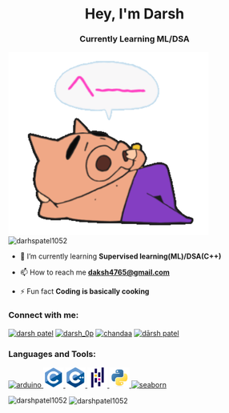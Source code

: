 <h1 align="center">Hey, I'm Darsh</h1>
<h3 align="center">Currently Learning ML/DSA</h3>
<img align="right alt="buri-buri-zaemon" width="400" src="https://raw.githubusercontent.com/darshpatel1052/darshpatel1052/main/buri-buri-zaemon.gif"
<p align="left"> <img src="https://komarev.com/ghpvc/?username=darhspatel1052&label=Profile%20views&color=0e75b6&style=flat" alt="darhspatel1052" /> </p>



- 🌱 I’m currently learning **Supervised learning(ML)/DSA(C++)**

- 📫 How to reach me **daksh4765@gmail.com**

- ⚡ Fun fact **Coding is basically cooking**

<h3 align="left">Connect with me:</h3>
<p align="left">
<a href="https://linkedin.com/in/darsh patel" target="blank"><img align="center" src="https://raw.githubusercontent.com/rahuldkjain/github-profile-readme-generator/master/src/images/icons/Social/linked-in-alt.svg" alt="darsh patel" height="30" width="40" /></a>
<a href="https://instagram.com/darsh_0p" target="blank"><img align="center" src="https://raw.githubusercontent.com/rahuldkjain/github-profile-readme-generator/master/src/images/icons/Social/instagram.svg" alt="darsh_0p" height="30" width="40" /></a>
<a href="https://www.codechef.com/users/chandaa" target="blank"><img align="center" src="https://cdn.jsdelivr.net/npm/simple-icons@3.1.0/icons/codechef.svg" alt="chandaa" height="30" width="40" /></a>
<a href="https://www.leetcode.com/dārsh patel" target="blank"><img align="center" src="https://raw.githubusercontent.com/rahuldkjain/github-profile-readme-generator/master/src/images/icons/Social/leet-code.svg" alt="dārsh patel" height="30" width="40" /></a>
</p>

<h3 align="left">Languages and Tools:</h3>
<p align="left"> <a href="https://www.arduino.cc/" target="_blank" rel="noreferrer"> <img src="https://cdn.worldvectorlogo.com/logos/arduino-1.svg" alt="arduino" width="40" height="40"/> </a> <a href="https://www.cprogramming.com/" target="_blank" rel="noreferrer"> <img src="https://raw.githubusercontent.com/devicons/devicon/master/icons/c/c-original.svg" alt="c" width="40" height="40"/> </a> <a href="https://www.w3schools.com/cpp/" target="_blank" rel="noreferrer"> <img src="https://raw.githubusercontent.com/devicons/devicon/master/icons/cplusplus/cplusplus-original.svg" alt="cplusplus" width="40" height="40"/> </a> <a href="https://pandas.pydata.org/" target="_blank" rel="noreferrer"> <img src="https://raw.githubusercontent.com/devicons/devicon/2ae2a900d2f041da66e950e4d48052658d850630/icons/pandas/pandas-original.svg" alt="pandas" width="40" height="40"/> </a> <a href="https://www.python.org" target="_blank" rel="noreferrer"> <img src="https://raw.githubusercontent.com/devicons/devicon/master/icons/python/python-original.svg" alt="python" width="40" height="40"/> </a> <a href="https://seaborn.pydata.org/" target="_blank" rel="noreferrer"> <img src="https://seaborn.pydata.org/_images/logo-mark-lightbg.svg" alt="seaborn" width="40" height="40"/> </a> </p>

<img align="left" src="https://github-readme-stats.vercel.app/api/top-langs?username=darshpatel1052&show_icons=true&locale=en&layout=compact" alt="darshpatel1052" /></p>

<p>&nbsp;<img align="center" src="https://github-readme-stats.vercel.app/api?username=darshpatel1052&show_icons=true&locale=en" alt="darshpatel1052" /></p>


